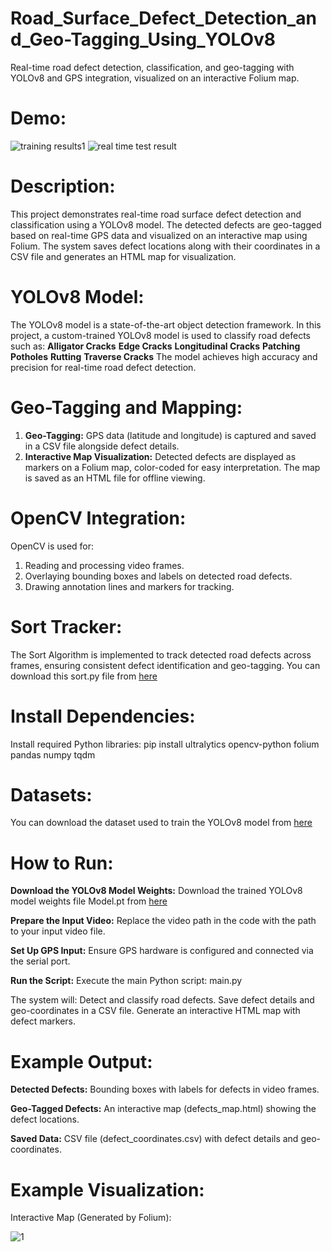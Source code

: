 # Road_Surface_Defect_Detection_and_Geo-Tagging_Using_YOLOv8
Real-time road defect detection, classification, and geo-tagging with YOLOv8 and GPS integration, visualized on an interactive Folium map.

# **Demo:**
![training results1](https://github.com/user-attachments/assets/2707ce9d-daf2-42a2-a4f3-0cda2091abb4)
![real time test result](https://github.com/user-attachments/assets/8bb1d369-8215-4de5-81fa-7b9ea0c618b4)

# **Description:**
This project demonstrates real-time road surface defect detection and classification using a YOLOv8 model. The detected defects are geo-tagged based on real-time GPS data and visualized on an interactive map using Folium. The system saves defect locations along with their coordinates in a CSV file and generates an HTML map for visualization.

# **YOLOv8 Model:**
The YOLOv8 model is a state-of-the-art object detection framework. In this project, a custom-trained YOLOv8 model is used to classify road defects such as:
**Alligator Cracks**
**Edge Cracks**
**Longitudinal Cracks**
**Patching**
**Potholes**
**Rutting**
**Traverse Cracks**
The model achieves high accuracy and precision for real-time road defect detection.

# **Geo-Tagging and Mapping:**
1. **Geo-Tagging:** GPS data (latitude and longitude) is captured and saved in a CSV file alongside defect details.
2. **Interactive Map Visualization:** Detected defects are displayed as markers on a Folium map, color-coded for easy interpretation. The map is saved as an HTML file for offline viewing.

# **OpenCV Integration:**
OpenCV is used for:
1. Reading and processing video frames.
2. Overlaying bounding boxes and labels on detected road defects.
3. Drawing annotation lines and markers for tracking.

# **Sort Tracker:**
The Sort Algorithm is implemented to track detected road defects across frames, ensuring consistent defect identification and geo-tagging.
You can download this sort.py file from [here](https://example.com/dataset)
# **Install Dependencies:**
Install required Python libraries:
pip install ultralytics opencv-python folium pandas numpy tqdm

# **Datasets:**
You can download the dataset used to train the YOLOv8 model from [here](https://universe.roboflow.com/baka-1ravj/road-damage-det)

# **How to Run:**
**Download the YOLOv8 Model Weights:** Download the trained YOLOv8 model weights file Model.pt from [here](https://example.com/dataset)

**Prepare the Input Video:** Replace the video path in the code with the path to your input video file.

**Set Up GPS Input:** Ensure GPS hardware is configured and connected via the serial port.

**Run the Script:** Execute the main Python script: main.py

The system will:
Detect and classify road defects.
Save defect details and geo-coordinates in a CSV file.
Generate an interactive HTML map with defect markers.

# **Example Output:**

**Detected Defects:** Bounding boxes with labels for defects in video frames.

**Geo-Tagged Defects:** An interactive map (defects_map.html) showing the defect locations.

**Saved Data:** CSV file (defect_coordinates.csv) with defect details and geo-coordinates.

# **Example Visualization:**
Interactive Map (Generated by Folium):

![1](https://github.com/user-attachments/assets/a9309720-3b4d-4dc9-9c23-561c11e2c90b)


